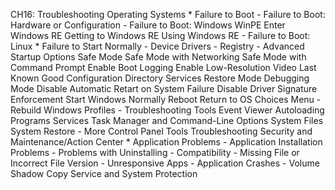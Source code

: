 CH16: Troubleshooting Operating Systems
    * Failure to Boot
        - Failure to Boot: Hardware or Configuration
        - Failure to Boot: Windows
          WinPE
          Enter Windows RE
          Getting to Windows RE
          Using Windows RE
        - Failure to Boot: Linux
    * Failure to Start Normally
        - Device Drivers
        - Registry
        - Advanced Startup Options
          Safe Mode
          Safe Mode with Networking
          Safe Mode with Command Prompt
          Enable Boot Logging
          Enable Low-Resolution Video
          Last Known Good Configuration
          Directory Services Restore Mode
          Debugging Mode
          Disable Automatic Retart on System Failure
          Disable Driver Signature Enforcement
          Start Windows Normally
          Reboot
          Return to OS Choices Menu
        - Rebuild Windows Profiles
        - Troubleshooting Tools
          Event Viewer
          Autoloading Programs
          Services
          Task Manager and Command-Line Options
          System Files
          System Restore
        - More Control Panel Tools
          Troubleshooting
          Security and Maintenance/Action Center
    * Application Problems
        - Application Installation Problems
        - Problems with Uninstalling
        - Compatibility
        - Missing File or Incorrect File Version
        - Unresponsive Apps
        - Application Crashes
        - Volume Shadow Copy Service and System Protection
        
